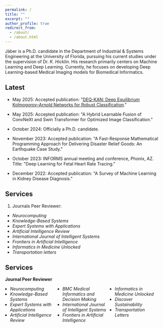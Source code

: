 ```yaml
---
permalink: /
title: ""
excerpt: ""
author_profile: true
redirect_from: 
  - /about/
  - /about.html
---
```



Jàber is a Ph.D. candidate in the Department of Industrial & Systems Engineering at the University of Florida, pursuing his current studies under the supervision of Dr. *K. Hicklin*. His research primarily centers on Machine Learning and Deep Learning. Currently, he focuses on developing Deep Learning-based Medical Imaging models for Biomedical Informatics.


Latest
------

- May 2025: Accepted publication: "[DEQ-KAN: Deep Equilibrium Kolmogorov–Arnold Networks for Robust Classification](https://www.sciencedirect.com/science/article/abs/pii/S1746809425005981)."

- May 2025: Accepted publication: "A Hybrid Learnable Fusion of ConvNeXt and Swin Transformer for Optimized Image Classification."

- October 2024: Officially a Ph.D. candidate.
  
- November 2023: Accepted publication: "A Fast-Response Mathematical Programming Approach for Delivering Disaster Relief Goods: An Earthquake Case Study." 

- October 2023: INFORMS annual meeting and conference, Phonix, AZ. Title: "Deep Learning for Fetal Heart Rate Tracing." 

- December 2022: Accepted publication: "A Survey of Machine Learning in Kidney Disease Diagnosis." 



Services
------
1) Journals Peer Reviewer:
- *Neurocomputing*
- *Knowledge-Based Systems*
- *Expert Systems with Applications*
- *Artificial Intelligence Review*
- *International Journal of Intelligent Systems*
- *Frontiers in Artificial Intelligence*
- *Informatics in Medicine Unlocked*
- *Transportation letters*


Services
------
**Journal Peer Reviewer**

<div class="peer-review">
<ul>
  <li><em>Neurocomputing</em></li>
  <li><em>Knowledge-Based Systems</em></li>
  <li><em>Expert Systems with Applications</em></li>
  <li><em>Artificial Intelligence Review</em></li>
  <li><em>BMC Medical Informatics and Decision Making</em></li>
  <li><em>International Journal of Intelligent Systems</em></li>
  <li><em>Frontiers in Artificial Intelligence</em></li>
  <li><em>Informatics in Medicine Unlocked</em></li>
  <li><em>Discover Sustainability</em></li>
  <li><em>Transportation Letters</em></li>
</ul>
</div>

<style>
.peer-review ul { margin: 0; padding-left: 1rem; }
.peer-review ul { column-count: 3; column-gap: 1.5rem; }
@media (max-width: 700px) {
  .peer-review ul { column-count: 1; }
}
</style>

